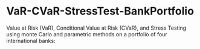 # VaR-CVaR-StressTest-BankPortfolio
Value at Risk (VaR), Conditional Value at Risk (CVaR), and Stress Testing using monte Carlo and parametric methods on a portfolio of four international banks:
